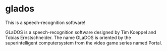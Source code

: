 # glados
This is a speech-recognition software!

GLaDOS is a speech-recognition software designed by Tim Koeppel and Tobias Ernstschneider. The name GLaDOS is oriented by the superintelligent computersystem from the video game series named Portal.
